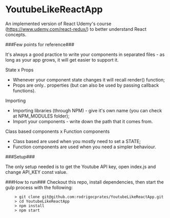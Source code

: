 # YoutubeLikeReactApp

An implemented version of React Udemy's course (https://www.udemy.com/react-redux/) to better understand React concepts.

###Few points for reference###

It's always a good practice to write your components in separated files - as long as your app grows, it will get easier to support it.

State x Props
- Whenever your component state changes it will recall render() function;
- Props are only.. properties (but can also be used by passing callback functions).

Importing
- Importing libraries (through NPM) - give it's own name (you can check at NPM_MODULES folder);
- Import your components - write down the path that it comes from.

Class based components x Function components
- Class based are used when you mostly need to set a STATE;
- Function components are used when you need a simpler behaviour.

###Setup###

The only setup needed is to get the Youtube API key, open index.js and change API_KEY const value.

###How to run###
Checkout this repo, install dependencies, then start the gulp process with the following:

```
	> git clone git@github.com:rodrigocprates/YoutubeLikeReactApp.git
	> cd YoutubeLikeReactApp
	> npm install
	> npm start
```
